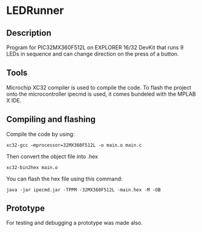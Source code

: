 # LEDRunner

## Description
Program for PIC32MX360F512L on EXPLORER 16/32 DevKit that runs 9 LEDs in sequence and can change direction on the press of a button.

## Tools
Microchip XC32 compiler is used to compile the code. To flash the project onto the microcontroller ipecmd is used, it comes bundeled with the MPLAB X IDE.

## Compiling and flashing
Compile the code by using:
```
xc32-gcc –mprocessor=32MX360F512L -o main.o main.c
```
Then convert the object file into .hex
```
xc32-bin2hex main.o
```
You can flash the hex file using this command:
```
java -jar ipecmd.jar -TPPM -32MX360F512L -main.hex -M -OB
```

## Prototype
For testing and debugging a prototype was made also.

